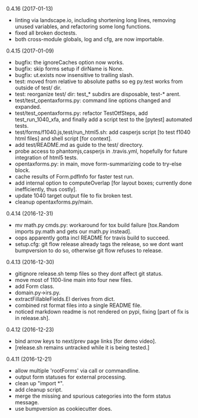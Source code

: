 0.4.16 (2017-01-13)

- linting via landscape.io, including shortening long lines, removing unused variables, and refactoring some long functions.
- fixed all broken doctests.
- both cross-module globals, log and cfg, are now importable.

0.4.15 (2017-01-09)

- bugfix: the ignoreCaches option now works.
- bugfix: skip forms setup if dirName is None.
- bugfix: ut.exists now insensitive to trailing slash.
- test: moved from relative to absolute paths so eg py.test works from outside of test/ dir.
- test: reorganize test/ dir: test_* subdirs are disposable, test-* arent.
- test/test_opentaxforms.py: command line options changed and expanded.
- test/test_opentaxforms.py: refactor TestOtfSteps, add test_run_1040_xfa, and finally add a script test to the [pytest] automated tests.
- test/forms/f1040.js,test/run_html5.sh: add casperjs script [to test f1040 html files] and shell script [for context].
- add test/README.md as guide to the test/ directory.
- probe access to phantomjs,casperjs in .travis.yml, hopefully for future integration of html5 tests.
- opentaxforms.py: in main, move form-summarizing code to try-else block.
- cache results of Form.pdfInfo for faster test run.
- add internal option to computeOverlap [for layout boxes; currently done inefficiently, thus costly].
- update 1040 target output file to fix broken test.
- cleanup opentaxforms.py/main.

0.4.14 (2016-12-31)

- mv math.py cmds.py: workaround for tox build failure [tox.Random imports py.math and gets our math.py instead].
- oops apparently gotta incl README for travis build to succeed.
- setup.cfg: git flow release already tags the release, so we dont want bumpversion to do so, otherwise git flow refuses to release.

0.4.13 (2016-12-30)

- gitignore release.sh temp files so they dont affect git status.
- move most of 1100-line main into four new files.
- add Form class.
- domain.py->irs.py.
- extractFillableFields.El derives from dict.
- combined rst format files into a single README file.
- noticed markdown readme is not rendered on pypi, fixing [part of fix is in release.sh].

0.4.12 (2016-12-23)
- bind arrow keys to next/prev page links [for demo video].
- [release.sh remains untracked while it is being tested.]

0.4.11 (2016-12-21)
- allow multiple 'rootForms' via call or commandline.
- output form statuses for external processing.
- clean up "import *".
- add cleanup script.
- merge the missing and spurious categories into the form status message.
- use bumpversion as cookiecutter does.

